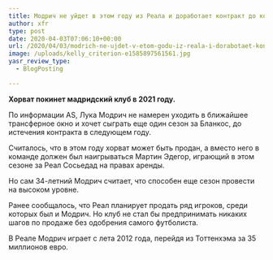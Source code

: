 ```yaml
---
title: Модрич не уйдет в этом году из Реала и доработает контракт до конца
author: xfr
type: post
date: 2020-04-03T07:06:10+00:00
url: /2020/04/03/modrich-ne-ujdet-v-etom-godu-iz-reala-i-dorabotaet-kontrakt-do-koncza/
image: /uploads/kelly_criterion-e1585897561561.jpg
yasr_review_type:
  - BlogPosting

---
```

**Хорват покинет мадридский клуб в 2021 году.**

По информации AS, Лука Модрич не намерен уходить в ближайшее трансферное окно и хочет сыграть еще один сезон за Бланкос, до истечения контракта в следующем году.

Считалось, что в этом году хорват может быть продан, а вместо него в команде должен был наигрываться Мартин Эдегор, играющий в этом сезоне за Реал Сосьедад на правах аренды.

Но сам 34-летний Модрич считает, что способен еще сезон провести на высоком уровне.

Ранее сообщалось, что Реал планирует продать ряд игроков, среди которых был и Модрич. Но клуб не стал бы предпринимать никаких шагов по продаже без одобрения самого футболиста.

В Реале Модрич играет с лета 2012 года, перейдя из Тоттенхэма за 35 миллионов евро.
